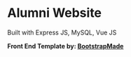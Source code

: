 # Alumni Website

Built with Express JS, MySQL, Vue JS

**Front End Template by: [BootstrapMade](https://bootstrapmade.com/mentor-free-education-bootstrap-theme/)**
